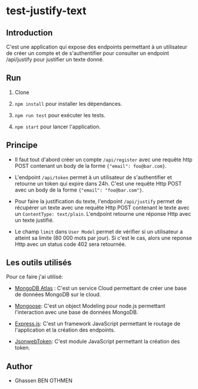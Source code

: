 # test-justify-text

## Introduction

C'est une application qui expose des endpoints permettant à un utilisateur de créer un compte et de s'authentifier pour consulter un endpoint /api/justify pour justifier un texte donné.

## Run

1. Clone

2. `npm install` pour installer les dépendances.

3. `npm run test` pour exécuter les tests.

4. `npm start` pour lancer l'application.

## Principe

- Il faut tout d'abord créer un compte `/api/register` avec une requête http POST contenant un body de la forme `{"email": foo@bar.com}`.

- L'endpoint `/api/token` permet à un utilisateur de s'authentifier et retourne un token qui expire dans 24h. C'est une requête Http POST avec un body de la forme `{"email": "foo@bar.com"}`.

- Pour faire la justification du texte, l'endpoint `/api/justify` permet de récupérer un texte avec une requête Http POST contenant le texte avec un `ContentType: text/plain`. L'endpoint retourne une réponse Http avec un texte justifié.

- Le champ `limit` dans `User Model` permet de vérifier si un utilisateur a atteint sa limite (80 000 mots par jour). Si c'est le cas, alors une reponse Http avec un status code 402 sera retournée.

## Les outils utilisés

Pour ce faire j'ai utilisé:

- [MongoDB Atlas](https://www.mongodb.com/cloud/atlas) : C'est un service Cloud permettant de créer une base de données MongoDB sur le cloud.

- [Mongoose](https://mongoosejs.com/): C'est un object Modeling pour node.js permettant l'interaction avec une base de données MongoDB.

- [Express.js](https://expressjs.com/fr/): C'est un framework JavaScript permettant le routage de l'application et la création des endpoints.

- [JsonwebToken](https://www.npmjs.com/package/jsonwebtoken): C'est module JavaScript permettant la création des token.

## Author

- Ghassen BEN OTHMEN
